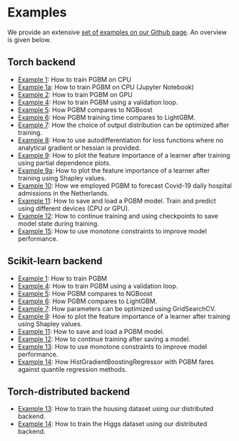 # Examples #

We provide an extensive [set of examples on our Github page](https://github.com/elephaint/pgbm/tree/main/examples). An overview is given below.

## Torch backend ##
* [Example 1](https://github.com/elephaint/pgbm/blob/main/examples/torch/example01_housing_cpu.py): How to train PGBM on CPU
* [Example 1a](https://github.com/elephaint/pgbm/blob/main/examples/torch/example01_housing_cpu.ipynb): How to train PGBM on CPU (Jupyter Notebook)
* [Example 2](https://github.com/elephaint/pgbm/blob/main/examples/torch/example02_housing_gpu.py): How to train PGBM on GPU
* [Example 4](https://github.com/elephaint/pgbm/blob/main/examples/torch/example04_housing_validation.py): How to train PGBM using a validation loop.
* [Example 5](https://github.com/elephaint/pgbm/blob/main/examples/torch/example05_housing_vsngboost.py): How PGBM compares to NGBoost
* [Example 6](https://github.com/elephaint/pgbm/blob/main/examples/torch/example06_trainingtimevslightgbm.py): How PGBM training time compares to LightGBM.
* [Example 7](https://github.com/elephaint/pgbm/blob/main/examples/torch/example07_optimizeddistribution.py): How the choice of output distribution can be optimized after training.
* [Example 8](https://github.com/elephaint/pgbm/blob/main/examples/torch/example08_housing_autodiff.py): How to use autodifferentiation for loss functions where no analytical gradient or hessian is provided.
* [Example 9](https://github.com/elephaint/pgbm/blob/main/examples/torch/example09_housing_featimportance.py): How to plot the feature importance of a learner after training using partial dependence plots.
* [Example 9a](https://github.com/elephaint/pgbm/blob/main/examples/torch/example09a_housing_featimportance_shaps.py): How to plot the feature importance of a learner after training using Shapley values.
* [Example 10](https://github.com/elephaint/pgbm/blob/main/examples/torch/example10_covidhospitaladmissions.py): How we employed PGBM to forecast Covid-19 daily hospital admissions in the Netherlands.
* [Example 11](https://github.com/elephaint/pgbm/blob/main/examples/torch/example11_housing_saveandload.py): How to save and load a PGBM model. Train and predict using different devices (CPU or GPU).
* [Example 12](https://github.com/elephaint/pgbm/blob/main/examples/torch/example12_housing_checkpointing.py): How to continue training and using checkpoints to save model state during training.
* [Example 15](https://github.com/elephaint/pgbm/blob/main/examples/torch/example15_monotone_constraints.py): How to use monotone constraints to improve model performance.

## Scikit-learn backend ##
* [Example 1](https://github.com/elephaint/pgbm/blob/main/examples/sklearn/example01_housing_cpu.py): How to train PGBM
* [Example 4](https://github.com/elephaint/pgbm/blob/main/examples/sklearn/example04_housing_validation.py): How to train PGBM using a validation loop.
* [Example 5](https://github.com/elephaint/pgbm/blob/main/examples/sklearn/example05_housing_vsngboost.py): How PGBM compares to NGBoost
* [Example 6](https://github.com/elephaint/pgbm/blob/main/examples/sklearn/example06_trainingtimevslightgbm.py): How PGBM compares to LightGBM.
* [Example 7](https://github.com/elephaint/pgbm/blob/main/examples/sklearn/example07_hyperparamoptimization.py): How parameters can be optimized using GridSearchCV.
* [Example 9](https://github.com/elephaint/pgbm/blob/main/examples/sklearn/example09_housing_featimportance.py): How to plot the feature importance of a learner after training using Shapley values.
* [Example 11](https://github.com/elephaint/pgbm/blob/main/examples/sklearn/example11_housing_saveandload.py): How to save and load a PGBM model. 
* [Example 12](https://github.com/elephaint/pgbm/blob/main/examples/sklearn/example12_housing_checkpointing.py): How to continue training after saving a model.
* [Example 13](https://github.com/elephaint/pgbm/blob/main/examples/sklearn/example13_monotone_constraints.py): How to use monotone constraints to improve model performance.
* [Example 14](https://github.com/elephaint/pgbm/blob/main/examples/sklearn/example14_probregression.py): How HistGradientBoostingRegressor with PGBM fares against quantile regression methods.

## Torch-distributed backend ##
* [Example 13](https://github.com/elephaint/pgbm/blob/main/examples/torch_dist/example13_housing_dist.py): How to train the housing dataset using our distributed backend.
* [Example 14](https://github.com/elephaint/pgbm/blob/main/examples/torch_dist/example14_higgs_dist.py): How to train the Higgs dataset using our distributed backend.


